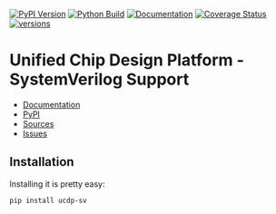 [![PyPI Version](https://badge.fury.io/py/ucdp-sv.svg)](https://badge.fury.io/py/ucdp-sv)
[![Python Build](https://github.com/nbiotcloud/ucdp-sv/actions/workflows/main.yml/badge.svg)](https://github.com/nbiotcloud/ucdp-sv/actions/workflows/main.yml)
[![Documentation](https://readthedocs.org/projects/ucdp-sv/badge/?version=stable)](https://ucdp-sv.readthedocs.io/en/stable/)
[![Coverage Status](https://coveralls.io/repos/github/nbiotcloud/ucdp-sv/badge.svg?branch=main)](https://coveralls.io/github/nbiotcloud/ucdp-sv?branch=main)
[![versions](https://img.shields.io/pypi/pyversions/ucdp-sv.svg)](https://github.com/nbiotcloud/ucdp-sv)

# Unified Chip Design Platform - SystemVerilog Support

* [Documentation](https://ucdp-sv.readthedocs.io/en/stable/)
* [PyPI](https://pypi.org/project/ucdp-sv/)
* [Sources](https://github.com/nbiotcloud/ucdp-sv)
* [Issues](https://github.com/nbiotcloud/ucdp-sv/issues)

## Installation

Installing it is pretty easy:

```bash
pip install ucdp-sv
```
